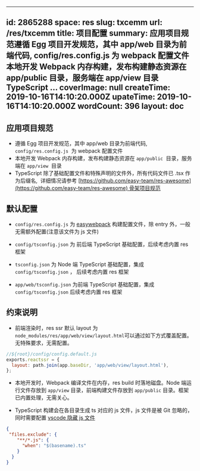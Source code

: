 
---
id: 2865288
space: res
slug: txcemm
url: /res/txcemm
title: 项目配置
summary: 应用项目规范遵循 Egg 项目开发规范，其中 app/web 目录为前端代码, config/res.config.js  为 webpack 配置文件本地开发 Webpack 内存构建，发布构建静态资源在 app/public  目录，服务端在 app/view  目录TypeScript ...
coverImage: null
createTime: 2019-10-16T14:10:20.000Z 
upateTime: 2019-10-16T14:10:20.000Z
wordCount: 396
layout: doc
---

## 应用项目规范

- 遵循 Egg 项目开发规范，其中 app/web 目录为前端代码, `config/res.config.js`  为 webpack 配置文件
- 本地开发 Webpack 内存构建，发布构建静态资源在 `app/public`  目录，服务端在 `app/view`  目录
- TypeScript 除了基础配置文件和特殊声明的文件外，所有代码文件已 .tsx 作为后缀名,  详细情况请参考 [https://github.com/easy-team/res-awesome](https://github.com/easy-team/res-awesome) 骨架项目规范



## 默认配置

- `config/res.config.js`  为 [easywebpack](https://www.yuque.com/easy-team/easywebpack) 构建配置文件，除 entry 外，一般无需额外配置(注意该文件为 js 文件)

- `config/tsconfig.json`  为 前后端 TypeScript 基础配置，后续考虑内置 res 框架

- `tsconfig.json`  为 Node 端 TypeScript 基础配置，集成 `config/tsconfig.json` ， 后续考虑内置 res 框架

- `app/web/tsconfig.json`  为前端 TypeScript 基础配置，集成 `config/tsconfig.json` 后续考虑内置 res 框架



## 约束说明

- 前端渲染时，res ssr 默认 layout 为  `node_modules/res/app/web/view/layout.html`可以通过如下方式覆盖配置。无特殊要求，无需配置。


```javascript
//${root}/config/config.default.js
exports.reactssr = {
  layout: path.join(app.baseDir, 'app/web/view/layout.html'),
};
```

- 本地开发时，Webpack 编译文件在内存，res build 时落地磁盘。Node 端运行文件存放到 `app/view` 目录，前端构建文件存放到 `app/public`  目录。框架已内置处理，无需关心。


- TypeScript 构建会在各目录生成 ts 对应的 js 文件，js 文件是被 Git 忽略的，同时需要配置 [vscode 隐藏 js 文件](https://github.com/Microsoft/vscode/issues/869)


```json
{
 "files.exclude": {
    "**/*.js": {
      "when": "$(basename).ts"
    }
  }
}
```



  